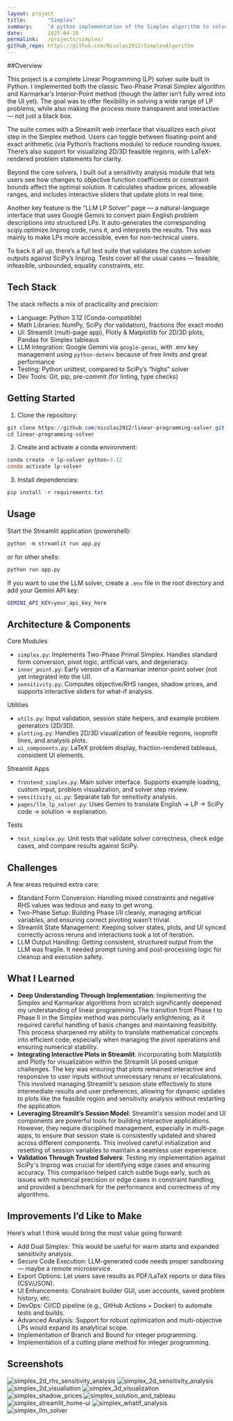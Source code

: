 ```yaml
---
layout: project
title:       "Simplex"
summary:     "A python implementation of the Simplex algorithm to solve linear optimization problems. With a streamlit interface and additional features for visualization (also sensitivity analysis) and a LLM integration."
date:        2025-04-19
permalink:   /projects/simplex/
github_repo: https://github.com/Nicolas2912/SimplexAlgorithm
---
```


##Overview

This project is a complete Linear Programming (LP) solver suite built in Python. I implemented both the classic Two-Phase Primal Simplex algorithm and Karmarkar’s Interior-Point method (though the latter isn’t fully wired into the UI yet). The goal was to offer flexibility in solving a wide range of LP problems, while also making the process more transparent and interactive — not just a black box.

The suite comes with a Streamlit web interface that visualizes each pivot step in the Simplex method. Users can toggle between floating-point and exact arithmetic (via Python’s fractions module) to reduce rounding issues. There’s also support for visualizing 2D/3D feasible regions, with LaTeX-rendered problem statements for clarity.

Beyond the core solvers, I built out a sensitivity analysis module that lets users see how changes to objective function coefficients or constraint bounds affect the optimal solution. It calculates shadow prices, allowable ranges, and includes interactive sliders that update plots in real time.

Another key feature is the “LLM LP Solver” page — a natural-language interface that uses Google Gemini to convert plain English problem descriptions into structured LPs. It auto-generates the corresponding scipy.optimize.linprog code, runs it, and interprets the results. This was mainly to make LPs more accessible, even for non-technical users.

To back it all up, there’s a full test suite that validates the custom solver outputs against SciPy’s linprog. Tests cover all the usual cases — feasible, infeasible, unbounded, equality constraints, etc.

## Tech Stack

The stack reflects a mix of practicality and precision:
* Language: Python 3.12 (Conda-compatible)
* Math Libraries: NumPy, SciPy (for validation), fractions (for exact mode)
* UI: Streamlit (multi-page app), Plotly & Matplotlib for 2D/3D plots, Pandas for Simplex tableaus
* LLM Integration: Google Gemini via `google-genai`, with .env key management using `python-dotenv` because of free limits and great performance
* Testing: Python unittest, compared to SciPy’s “highs” solver
* Dev Tools: Git, pip, pre-commit (for linting, type checks)

## Getting Started

1. Clone the repository:
```powershell
git clone https://github.com/nicolas2912/linear-programming-solver.git
cd linear-programming-solver
```

2. Create and activate a conda environment:
```powershell
conda create -n lp-solver python=3.12
conda activate lp-solver
```

3. Install dependencies:
```powershell
pip install -r requirements.txt
```

## Usage

Start the Streamlit application (powershell):
```powershell
python -m streamlit run app.py
```

or for other shells:
```bash
python run app.py
```

If you want to use the LLM solver, create a `.env` file in the root directory and add your Gemini API key:
```bash
GEMINI_API_KEY=your_api_key_here
```


## Architecture & Components

Core Modules
* `simplex.py`: Implements Two-Phase Primal Simplex. Handles standard form conversion, pivot logic, artificial vars, and degeneracy.
* `inner_point.py`: Early version of a Karmarkar interior-point solver (not yet integrated into the UI).
* `sensitivity.py`: Computes objective/RHS ranges, shadow prices, and supports interactive sliders for what-if analysis.

Utilities
* `utils.py`: Input validation, session state helpers, and example problem generators (2D/3D).
* `plotting.py`: Handles 2D/3D visualization of feasible regions, isoprofit lines, and analysis plots.
* `ui_components.py`: LaTeX problem display, fraction-rendered tableaus, consistent UI elements.

Streamlit Apps
* `frontend_simplex.py`: Main solver interface. Supports example loading, custom input, problem visualization, and solver step review.
* `sensitivity_ui.py`: Separate tab for sensitivity analysis.
* `pages/llm_lp_solver.py`: Uses Gemini to translate English → LP → SciPy code → solution → explanation.

Tests
* `test_simplex.py`: Unit tests that validate solver correctness, check edge cases, and compare results against SciPy.


## Challenges

A few areas required extra care:
* Standard Form Conversion: Handling mixed constraints and negative RHS values was tedious and easy to get wrong.
* Two-Phase Setup: Building Phase I/II cleanly, managing artificial variables, and ensuring correct pivoting wasn’t trivial.
* Streamlit State Management: Keeping solver states, plots, and UI synced correctly across reruns and interactions took a lot of iteration.
* LLM Output Handling: Getting consistent, structured output from the LLM was fragile. It needed prompt tuning and post-processing logic for cleanup and execution safety.

## What I Learned

* **Deep Understanding Through Implementation**: Implementing the Simplex and Karmarkar algorithms from scratch significantly deepened my understanding of linear programming. The transition from Phase I to Phase II in the Simplex method was particularly enlightening, as it required careful handling of basis changes and maintaining feasibility. This process sharpened my ability to translate mathematical concepts into efficient code, especially when managing the pivot operations and ensuring numerical stability.
* **Integrating Interactive Plots in Streamlit**: Incorporating both Matplotlib and Plotly for visualization within the Streamlit UI posed unique challenges. The key was ensuring that plots remained interactive and responsive to user inputs without unnecessary reruns or recalculations. This involved managing Streamlit's session state effectively to store intermediate results and user preferences, allowing for dynamic updates to plots like the feasible region and sensitivity analysis without restarting the application.
* **Leveraging Streamlit’s Session Model**: Streamlit's session model and UI components are powerful tools for building interactive applications. However, they require disciplined management, especially in multi-page apps, to ensure that session state is consistently updated and shared across different components. This involved careful initialization and resetting of session variables to maintain a seamless user experience.
* **Validation Through Trusted Solvers**: Testing my implementation against SciPy's linprog was crucial for identifying edge cases and ensuring accuracy. This comparison helped catch subtle bugs early, such as issues with numerical precision or edge cases in constraint handling, and provided a benchmark for the performance and correctness of my algorithms.


## Improvements I’d Like to Make

Here’s what I think would bring the most value going forward:
* Add Dual Simplex: This would be useful for warm starts and expanded sensitivity analysis.
* Secure Code Execution: LLM-generated code needs proper sandboxing — maybe a remote microservice.
* Export Options: Let users save results as PDF/LaTeX reports or data files (CSV/JSON).
* UI Enhancements: Constraint builder GUI, user accounts, saved problem history, etc.
* DevOps: CI/CD pipeline (e.g., GitHub Actions + Docker) to automate tests and builds.
* Advanced Analysis: Support for robust optimization and multi-objective LPs would expand its analytical scope.
* Implementation of Branch and Bound for integer programming.
* Implementation of a cutting plane method for integer programming.


## Screenshots

![simplex_2d_rhs_sensitivity_analysis](/images/SimplexAlgorithm/simplex_2d_rhs_sensitivity_analysis.png)
![simplex_2d_sensitivity_analysis](/images/SimplexAlgorithm/simplex_2d_sensitivity_analysis.png)
![simplex_2d_visualiation](/images/SimplexAlgorithm/simplex_2d_visualiation.png)
![simplex_3d_visualization](/images/SimplexAlgorithm/simplex_3d_visualization.png)
![simplex_shadow_prices](/images/SimplexAlgorithm/simplex_shadow_prices.png)
![simplex_solution_and_tableau](/images/SimplexAlgorithm/simplex_solution_and_tableau.png)
![simplex_streamlit_home-ui](/images/SimplexAlgorithm/simplex_streamlit_home-ui.png)
![simplex_whatif_analysis](/images/SimplexAlgorithm/simplex_whatif_analysis.png)
![simplex_llm_solver](/images/SimplexAlgorithm/simplex_llm_solver.gif)
